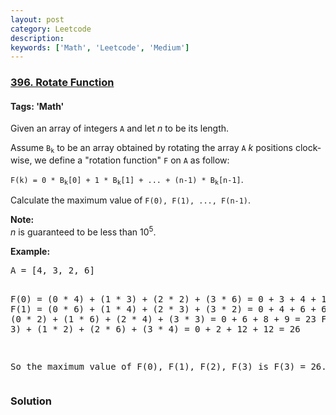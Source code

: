 ```yaml
---
layout: post
category: Leetcode
description: 
keywords: ['Math', 'Leetcode', 'Medium']
---
```

### [396. Rotate Function](https://leetcode.com/problems/rotate-function)

#### Tags: 'Math'

<div class="content__u3I1 question-content__JfgR"><div><p>
Given an array of integers <code>A</code> and let <i>n</i> to be its length.
</p>
<p>
Assume <code>B<sub>k</sub></code> to be an array obtained by rotating the array <code>A</code> <i>k</i> positions clock-wise, we define a "rotation function" <code>F</code> on <code>A</code> as follow:
</p>
<p>
<code>F(k) = 0 * B<sub>k</sub>[0] + 1 * B<sub>k</sub>[1] + ... + (n-1) * B<sub>k</sub>[n-1]</code>.</p>
<p>Calculate the maximum value of <code>F(0), F(1), ..., F(n-1)</code>. 
</p>
<p><b>Note:</b><br/>
<i>n</i> is guaranteed to be less than 10<sup>5</sup>.
</p>
<p><b>Example:</b>
</p><pre>A = [4, 3, 2, 6]

F(0) = (0 * 4) + (1 * 3) + (2 * 2) + (3 * 6) = 0 + 3 + 4 + 18 = 25
F(1) = (0 * 6) + (1 * 4) + (2 * 3) + (3 * 2) = 0 + 4 + 6 + 6 = 16
F(2) = (0 * 2) + (1 * 6) + (2 * 4) + (3 * 3) = 0 + 6 + 8 + 9 = 23
F(3) = (0 * 3) + (1 * 2) + (2 * 6) + (3 * 4) = 0 + 2 + 12 + 12 = 26

So the maximum value of F(0), F(1), F(2), F(3) is F(3) = 26.
</pre>
<p></p></div></div>

### Solution
